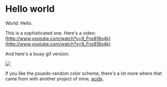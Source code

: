 # Hello world

World: Hello.

This is a sophisticated one.  Here's a video: 
[http://www.youtube.com/watch?v=9_Fns818o4k](http://www.youtube.com/watch?v=9_Fns818o4k)

And here's a lousy gif version:

<img src=http://i.imgur.com/n4yQ9w2.gif>

If you like the psuedo-random color scheme, there's a lot more where that came from with another project of mine, [acidx](https://github.com/kristopolous/acidx).
